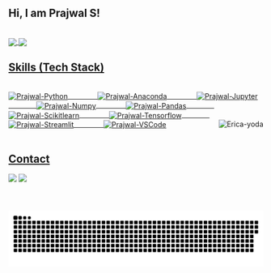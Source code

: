 ## Hi, I am Prajwal S! 
</br>

 <div>
  <a href="https://github.com/Prajwals1">
   <img align="center" height="200" src="https://github-readme-stats.vercel.app/api/top-langs/?username=Prajwals1&layout=compact&langs_count=16&theme=dracula"/>
  <img align="center" src="https://github-readme-stats.vercel.app/api?username=Prajwals1&show_icons=true&theme=dracula&include_all_commits=true&count_private=true&hide=issues"/>
</div>
 
 ## Skills (Tech Stack)
<div style="display: inline_block"><br>
  <img height="80" align="center" alt="Prajwal-Python" height="30" width="80" src="https://cdn.jsdelivr.net/gh/devicons/devicon@latest/icons/python/python-original-wordmark.svg">
 &nbsp;&nbsp;&nbsp;&nbsp;&nbsp;&nbsp;&nbsp;&nbsp;&nbsp;&nbsp;&nbsp;&nbsp;&nbsp;
  <img height="80" align="center" alt="Prajwal-Anaconda" height="30" width="80" src="https://cdn.jsdelivr.net/gh/devicons/devicon@latest/icons/anaconda/anaconda-original-wordmark.svg">
 &nbsp;&nbsp;&nbsp;&nbsp;&nbsp;&nbsp;&nbsp;&nbsp;&nbsp;&nbsp;&nbsp;&nbsp;&nbsp;
  <img height="80" align="center" alt="Prajwal-Jupyter" height="30" width="80" src="https://cdn.jsdelivr.net/gh/devicons/devicon@latest/icons/jupyter/jupyter-original-wordmark.svg">
 &nbsp;&nbsp;&nbsp;&nbsp;&nbsp;&nbsp;&nbsp;&nbsp;&nbsp;&nbsp;&nbsp;&nbsp;&nbsp;
  <img height="80" align="center" alt="Prajwal-Numpy" height="30" width="80" src="https://cdn.jsdelivr.net/gh/devicons/devicon@latest/icons/numpy/numpy-original-wordmark.svg">
 &nbsp;&nbsp;&nbsp;&nbsp;&nbsp;&nbsp;&nbsp;&nbsp;&nbsp;&nbsp;&nbsp;&nbsp;&nbsp;
  <img height="80" align="center" alt="Prajwal-Pandas" height="30" width="80" src="https://cdn.jsdelivr.net/gh/devicons/devicon@latest/icons/pandas/pandas-original-wordmark.svg">
 &nbsp;&nbsp;&nbsp;&nbsp;&nbsp;&nbsp;&nbsp;&nbsp;&nbsp;&nbsp;&nbsp;&nbsp;&nbsp;
  <img height="80" align="center" alt="Prajwal-Scikitlearn" height="30" width="80" src="https://cdn.jsdelivr.net/gh/devicons/devicon@latest/icons/scikitlearn/scikitlearn-original.svg">
 &nbsp;&nbsp;&nbsp;&nbsp;&nbsp;&nbsp;&nbsp;&nbsp;&nbsp;&nbsp;&nbsp;&nbsp;&nbsp;
  <img height="60" align="center" alt="Prajwal-Tensorflow" height="30" width="60" src="https://cdn.jsdelivr.net/gh/devicons/devicon@latest/icons/tensorflow/tensorflow-original.svg">
 &nbsp;&nbsp;&nbsp;&nbsp;&nbsp;&nbsp;&nbsp;&nbsp;&nbsp;&nbsp;&nbsp;&nbsp;&nbsp;
  <img height="60" align="center" alt="Prajwal-Streamlit" height="30" width="60" src="https://cdn.jsdelivr.net/gh/devicons/devicon@latest/icons/streamlit/streamlit-original.svg">
 &nbsp;&nbsp;&nbsp;&nbsp;&nbsp;&nbsp;&nbsp;&nbsp;&nbsp;&nbsp;&nbsp;&nbsp;&nbsp;
  <img height="60" align="center" alt="Prajwal-VSCode" height="30" width="60" src="https://cdn.jsdelivr.net/gh/devicons/devicon@latest/icons/vscode/vscode-original.svg">
  <img align="right" height="180em" alt="Erica-yoda" src="https://media.giphy.com/media/l44Qqz6gO6JiVV3pu/giphy.gif">
</div>
  
</br>

## Contact 
<div> 
  <a href="https://www.linkedin.com/in/Prajwals1" target="_blank"><img src="https://img.shields.io/badge/-LinkedIn-%230077B5?style=for-the-badge&logo=linkedin&logoColor=white" target="_blank"></a> 
  <a href = "mailto: prajwal670@gmail.com"><img src="https://img.shields.io/badge/-Gmail-%23333?style=for-the-badge&logo=gmail&logoColor=white" target="_blank"></a>
 </br>
</br>
 
  ![Snake animation](https://github.com/Prajwals1/Prajwals1/blob/output/github-contribution-grid-snake.svg)
 
</div>

